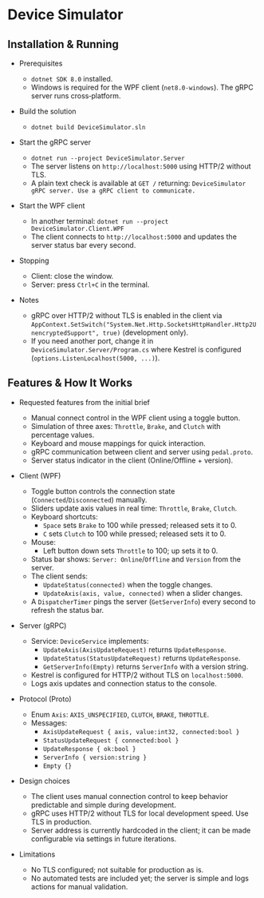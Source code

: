 # Device Simulator

## Installation & Running

- Prerequisites
  - `dotnet SDK 8.0` installed.
  - Windows is required for the WPF client (`net8.0-windows`). The gRPC server runs cross‑platform.

- Build the solution
  - `dotnet build DeviceSimulator.sln`

- Start the gRPC server
  - `dotnet run --project DeviceSimulator.Server`
  - The server listens on `http://localhost:5000` using HTTP/2 without TLS.
  - A plain text check is available at `GET /` returning: `DeviceSimulator gRPC server. Use a gRPC client to communicate.`

- Start the WPF client
  - In another terminal: `dotnet run --project DeviceSimulator.Client.WPF`
  - The client connects to `http://localhost:5000` and updates the server status bar every second.

- Stopping
  - Client: close the window.
  - Server: press `Ctrl+C` in the terminal.

- Notes
  - gRPC over HTTP/2 without TLS is enabled in the client via `AppContext.SetSwitch("System.Net.Http.SocketsHttpHandler.Http2UnencryptedSupport", true)` (development only).
  - If you need another port, change it in `DeviceSimulator.Server/Program.cs` where Kestrel is configured (`options.ListenLocalhost(5000, ...)`).

## Features & How It Works

- Requested features from the initial brief
  - Manual connect control in the WPF client using a toggle button.
  - Simulation of three axes: `Throttle`, `Brake`, and `Clutch` with percentage values.
  - Keyboard and mouse mappings for quick interaction.
  - gRPC communication between client and server using `pedal.proto`.
  - Server status indicator in the client (Online/Offline + version).

- Client (WPF)
  - Toggle button controls the connection state (`Connected`/`Disconnected`) manually.
  - Sliders update axis values in real time: `Throttle`, `Brake`, `Clutch`.
  - Keyboard shortcuts:
    - `Space` sets `Brake` to 100 while pressed; released sets it to 0.
    - `C` sets `Clutch` to 100 while pressed; released sets it to 0.
  - Mouse:
    - Left button down sets `Throttle` to 100; up sets it to 0.
  - Status bar shows: `Server: Online`/`Offline` and `Version` from the server.
  - The client sends:
    - `UpdateStatus(connected)` when the toggle changes.
    - `UpdateAxis(axis, value, connected)` when a slider changes.
  - A `DispatcherTimer` pings the server (`GetServerInfo`) every second to refresh the status bar.

- Server (gRPC)
  - Service: `DeviceService` implements:
    - `UpdateAxis(AxisUpdateRequest)` returns `UpdateResponse`.
    - `UpdateStatus(StatusUpdateRequest)` returns `UpdateResponse`.
    - `GetServerInfo(Empty)` returns `ServerInfo` with a version string.
  - Kestrel is configured for HTTP/2 without TLS on `localhost:5000`.
  - Logs axis updates and connection status to the console.

- Protocol (Proto)
  - Enum `Axis`: `AXIS_UNSPECIFIED`, `CLUTCH`, `BRAKE`, `THROTTLE`.
  - Messages:
    - `AxisUpdateRequest { axis, value:int32, connected:bool }`
    - `StatusUpdateRequest { connected:bool }`
    - `UpdateResponse { ok:bool }`
    - `ServerInfo { version:string }`
    - `Empty {}`

- Design choices
  - The client uses manual connection control to keep behavior predictable and simple during development.
  - gRPC uses HTTP/2 without TLS for local development speed. Use TLS in production.
  - Server address is currently hardcoded in the client; it can be made configurable via settings in future iterations.

- Limitations
  - No TLS configured; not suitable for production as is.
  - No automated tests are included yet; the server is simple and logs actions for manual validation.
